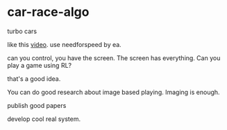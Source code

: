 # car-race-algo
turbo cars

like this [video](https://www.youtube.com/watch?v=betUaQWnjbg). use needforspeed by ea. 

can you control, you have the screen. The screen has everything. Can you play a game using RL?

that's a good idea. 

You can do good research about image based playing. Imaging is enough. 

publish good papers 

develop cool real system. 
